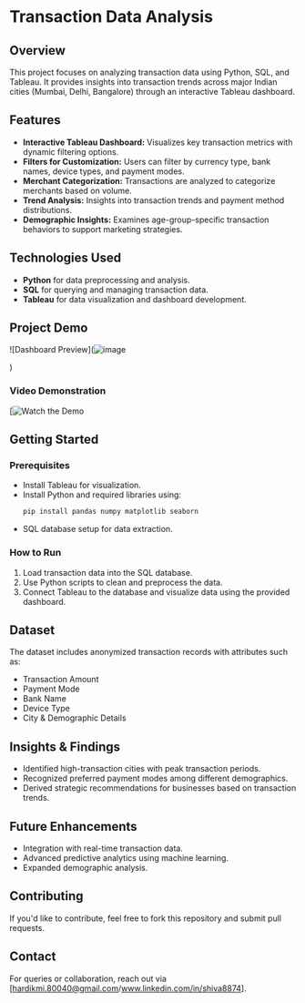 # Transaction Data Analysis

## Overview
This project focuses on analyzing transaction data using Python, SQL, and Tableau. It provides insights into transaction trends across major Indian cities (Mumbai, Delhi, Bangalore) through an interactive Tableau dashboard.

## Features
- **Interactive Tableau Dashboard:** Visualizes key transaction metrics with dynamic filtering options.
- **Filters for Customization:** Users can filter by currency type, bank names, device types, and payment modes.
- **Merchant Categorization:** Transactions are analyzed to categorize merchants based on volume.
- **Trend Analysis:** Insights into transaction trends and payment method distributions.
- **Demographic Insights:** Examines age-group-specific transaction behaviors to support marketing strategies.

## Technologies Used
- **Python** for data preprocessing and analysis.
- **SQL** for querying and managing transaction data.
- **Tableau** for data visualization and dashboard development.

## Project Demo
![Dashboard Preview](![image](https://github.com/user-attachments/assets/f6fc8c50-1aa3-4db6-bcaf-3c7178b9fe31)

)

### Video Demonstration
[![Watch the Demo](https://github.com/user-attachments/assets/db28da8d-6d7d-4072-a428-b4466e882317)


## Getting Started
### Prerequisites
- Install Tableau for visualization.
- Install Python and required libraries using:
  ```bash
  pip install pandas numpy matplotlib seaborn
  ```
- SQL database setup for data extraction.

### How to Run
1. Load transaction data into the SQL database.
2. Use Python scripts to clean and preprocess the data.
3. Connect Tableau to the database and visualize data using the provided dashboard.

## Dataset
The dataset includes anonymized transaction records with attributes such as:
- Transaction Amount
- Payment Mode
- Bank Name
- Device Type
- City & Demographic Details

## Insights & Findings
- Identified high-transaction cities with peak transaction periods.
- Recognized preferred payment modes among different demographics.
- Derived strategic recommendations for businesses based on transaction trends.

## Future Enhancements
- Integration with real-time transaction data.
- Advanced predictive analytics using machine learning.
- Expanded demographic analysis.

## Contributing
If you'd like to contribute, feel free to fork this repository and submit pull requests.

## Contact
For queries or collaboration, reach out via [hardikmi.80040@gmail.com/www.linkedin.com/in/shiva8874].

